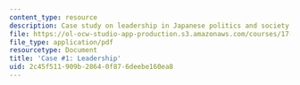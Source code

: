 ```yaml
---
content_type: resource
description: Case study on leadership in Japanese politics and society.
file: https://ol-ocw-studio-app-production.s3.amazonaws.com/courses/17-541-japanese-politics-and-society-fall-2008/2c45f511909b28640f876deebe160ea8_case1.pdf
file_type: application/pdf
resourcetype: Document
title: 'Case #1: Leadership'
uid: 2c45f511-909b-2864-0f87-6deebe160ea8
---
```

